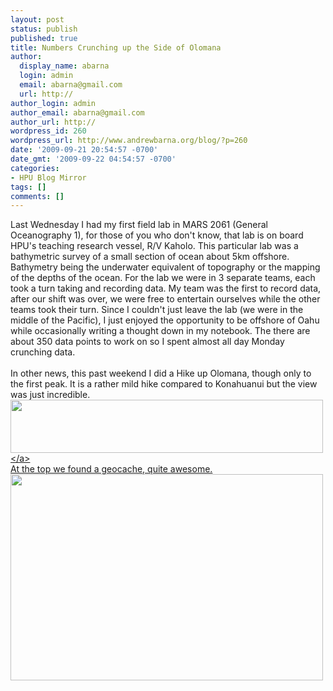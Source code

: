 ```yaml
---
layout: post
status: publish
published: true
title: Numbers Crunching up the Side of Olomana
author:
  display_name: abarna
  login: admin
  email: abarna@gmail.com
  url: http://
author_login: admin
author_email: abarna@gmail.com
author_url: http://
wordpress_id: 260
wordpress_url: http://www.andrewbarna.org/blog/?p=260
date: '2009-09-21 20:54:57 -0700'
date_gmt: '2009-09-22 04:54:57 -0700'
categories:
- HPU Blog Mirror
tags: []
comments: []
---
```

<p>Last Wednesday I had my first field lab in MARS 2061 (General Oceanography 1), for those of you who don't know, that lab is on board HPU's teaching research vessel, R&#47;V Kaholo. This particular lab was a bathymetric survey of a small section of ocean about 5km offshore. Bathymetry being the underwater equivalent of topography or the mapping of the depths of the ocean. For the lab we were in 3 separate teams, each took a turn taking and recording data. My team was the first to record data, after our shift was over, we were free to entertain ourselves while the other teams took their turn. Since I couldn't just leave the lab (we were in the middle of the Pacific), I just enjoyed the opportunity to be offshore of Oahu while occasionally writing a thought down in my notebook. The there are about 350 data points to work on so I spent almost all day Monday crunching data.<br &#47;><br &#47;>In other news, this past weekend I did a Hike up Olomana, though only to the first peak. It is a rather mild hike compared to Konahuanui but the view was just incredible.<br &#47;><a href="http:&#47;&#47;www.andrewbarna.org&#47;photos&#47;gallery3&#47;var&#47;albums&#47;2009_Olomana_1&#47;olomana2.jpg"><img src="http:&#47;&#47;www.andrewbarna.org&#47;photos&#47;gallery3&#47;var&#47;resizes&#47;2009_Olomana_1&#47;olomana2.jpg" width="500px" height="85px"&#47;><&#47;a><br &#47;> At the top we found a geocache, quite awesome.<br &#47;><img src="http:&#47;&#47;www.andrewbarna.org&#47;photos&#47;gallery3&#47;var&#47;resizes&#47;2009_Olomana_1&#47;DSC_9596.jpg" height="330px" width="500px"&#47;></p>
